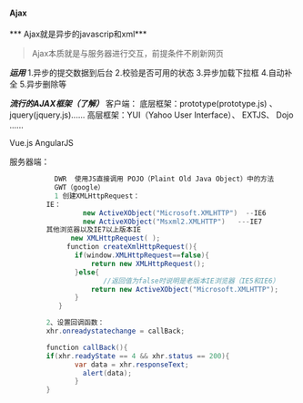 #### Ajax 
*** Ajax就是异步的javascrip和xml***
> Ajax本质就是与服务器进行交互，前提条件不刷新网页

***运用***
1.异步的提交数据到后台
2.校验是否可用的状态
3.异步加载下拉框
4.自动补全
5.异步删除等

***流行的AJAX框架（了解）***
客户端：
           底层框架：prototype(prototype.js) 、   jquery(jquery.js)......
           高层框架：YUI（Yahoo User Interface）、 EXTJS、 Dojo ......

Vue.js  AngularJS

服务器端：
~~~ java
           DWR  使用JS直接调用 POJO（Plaint Old Java Object）中的方法
           GWT（google）
           1 创建XMLHttpRequest：
         IE：
                  new ActiveXObject("Microsoft.XMLHTTP")  --IE6
                  new ActiveXObject("Msxml2.XMLHTTP")   ---IE7
         其他浏览器以及IE7以上版本IE
               new XMLHttpRequest( );
              function createXmlHttpRequest(){
         		if(window.XMLHttpRequest==false){
         			return new XMLHttpRequest();
         		}else{
                       //返回值为false时说明是老版本IE浏览器（IE5和IE6）
         			return new ActiveXObject("Microsoft.XMLHTTP");
         		}
         	}

         2、设置回调函数：
         xhr.onreadystatechange = callBack;

         function callBack(){
         if(xhr.readyState == 4 && xhr.status == 200){
         		var data = xhr.responseText;
                  alert(data);
                }
         }
   ~~~
